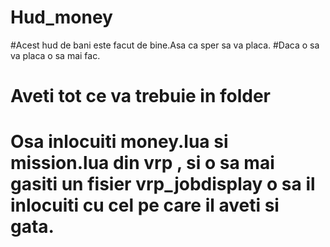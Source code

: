 # Hud_money

#Acest hud de bani este facut de bine.Asa ca sper sa va placa.
#Daca o sa va placa o sa mai fac.

# Aveti tot ce va trebuie in folder
  # Osa inlocuiti money.lua si mission.lua din vrp , si o sa mai gasiti un fisier vrp_jobdisplay o sa il inlocuiti cu cel pe care il aveti si gata.
